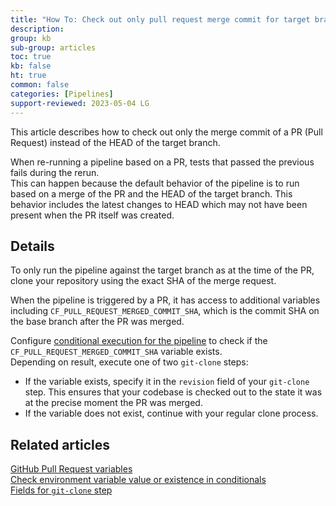 ```yaml
---
title: "How To: Check out only pull request merge commit for target branch instead of HEAD"
description:
group: kb
sub-group: articles
toc: true
kb: false
ht: true
common: false
categories: [Pipelines]
support-reviewed: 2023-05-04 LG
---
```


This article describes how to check out only the merge commit of a PR (Pull Request) instead of the HEAD of the target branch.

When re-running a pipeline based on a PR, tests that passed the previous fails during the rerun.  
This can happen because the default behavior of the pipeline is to run based on a merge of the PR and the HEAD of the target branch. This behavior includes the latest changes to HEAD which may not have been present when the PR itself was created.

## Details

To only run the pipeline against the target branch as at the time of the PR, clone your repository using the exact SHA of the merge request.

When the pipeline is triggered by a PR, it has access to additional variables including `CF_PULL_REQUEST_MERGED_COMMIT_SHA`, which is the commit SHA on the base branch after the PR was merged.

Configure [conditional execution for the pipeline]({{site.baseurl}}/docs/pipelines/conditional-execution-of-steps/) to check if the `CF_PULL_REQUEST_MERGED_COMMIT_SHA` variable exists.  
Depending on result, execute one of two `git-clone` steps:
* If the variable exists, specify it in the `revision` field of your `git-clone` step. This ensures that your codebase is checked out to the state it was at the precise moment the PR was merged.
* If the variable does not exist, continue with your regular clone process.


## Related articles
[GitHub Pull Request variables]({{site.baseurl}}/docs/pipelines/variables/#github-pull-request-variables)  
[Check environment variable value or existence in conditionals]({{site.baseurl}}/docs/kb/articles/check-env-vars-in-conditionals)  
[Fields for `git-clone` step]({{site.baseurl}}/docs/pipelines/steps/git-clone/#fields)  
